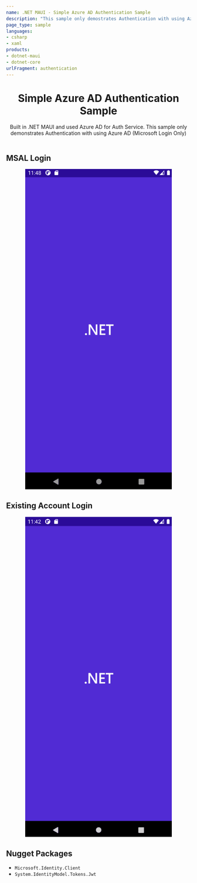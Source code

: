 ```yaml
---
name: .NET MAUI - Simple Azure AD Authentication Sample
description: "This sample only demostrates Authentication with using Azure AD (Microsoft Login Only)"
page_type: sample
languages: 
- csharp
- xaml
products:
- dotnet-maui 
- dotnet-core
urlFragment: authentication
---
```


<h1 align="center">Simple Azure AD Authentication Sample</h1>

<div align="center">
Built in .NET MAUI and used Azure AD for Auth Service. This sample only demonstrates Authentication with using Azure AD (Microsoft Login Only) </br></br>
</div>

##  MSAL Login
<p align="center">
    <img width="400" src="./screenshots/Start.gif">
</p>

##  Existing Account Login
<p align="center">
    <img width="400" src="./screenshots/ExistingAccount.gif">
</p>


## Nugget Packages
- `Microsoft.Identity.Client`
- `System.IdentityModel.Tokens.Jwt`